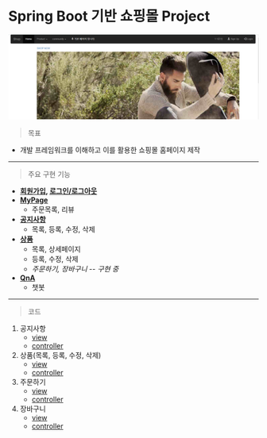 # Spring Boot 기반 쇼핑몰 Project

![홈페이지](README.assets/%ED%99%88%ED%8E%98%EC%9D%B4%EC%A7%80.PNG)

> 목표
- 개발 프레임워크를 이해하고 이를 활용한 쇼핑몰 홈페이지 제작
---
> 주요 구현 기능

- **[회원가입](https://github.com/wlgud2/shopping/blob/master/%EC%B0%B8%EA%B3%A0%EC%82%AC%EC%A7%84/%ED%9A%8C%EC%9B%90%EA%B0%80%EC%9E%85.PNG), [로그인/로그아웃](https://github.com/wlgud2/shopping/blob/master/%EC%B0%B8%EA%B3%A0%EC%82%AC%EC%A7%84/%EB%A1%9C%EA%B7%B8%EC%9D%B8.PNG)**
- **[MyPage](https://github.com/wlgud2/shopping/blob/master/%EC%B0%B8%EA%B3%A0%EC%82%AC%EC%A7%84/%EB%A7%88%EC%9D%B4%ED%8E%98%EC%9D%B4%EC%A7%80.PNG)**
  - 주문목록, 리뷰
- **[공지사항](https://github.com/wlgud2/shopping/blob/master/%EC%B0%B8%EA%B3%A0%EC%82%AC%EC%A7%84/%EA%B3%B5%EC%A7%80.PNG)**
  - 목록, 등록, 수정, 삭제
- **[상품](https://github.com/wlgud2/shopping/blob/master/%EC%B0%B8%EA%B3%A0%EC%82%AC%EC%A7%84/%EC%83%81%ED%92%88.PNG)**
  - 목록, 상세페이지
  - 등록, 수정, 삭제
  - _주문하기, 장바구니 -- 구현 중_
- **[QnA](https://github.com/wlgud2/shopping/blob/master/%EC%B0%B8%EA%B3%A0%EC%82%AC%EC%A7%84/1%EB%8C%801%EB%AC%B8%EC%9D%98.PNG)**
  - 챗봇

---

> 코드

1. 공지사항
   - [view](https://github.com/wlgud2/shopping/tree/master/src/main/webapp/WEB-INF/views/notice)
   - [controller](https://github.com/wlgud2/shopping/blob/master/src/main/java/com/study/notice/NoticeController.java)
2. 상품(목록, 등록, 수정, 삭제)
   - [view](https://github.com/wlgud2/shopping/tree/master/src/main/webapp/WEB-INF/views/contents)
   - [controller](https://github.com/wlgud2/shopping/blob/master/src/main/java/com/study/contents/ContentsController.java)
3. 주문하기
   - [view](https://github.com/wlgud2/shopping/tree/master/src/main/webapp/WEB-INF/views/orders)
   - [controller](https://github.com/wlgud2/shopping/blob/master/src/main/java/com/study/orders/OrdersController.java)
4. 장바구니
   - [view](https://github.com/wlgud2/shopping/tree/master/src/main/webapp/WEB-INF/views/cart)
   - [controller](https://github.com/wlgud2/shopping/blob/master/src/main/java/com/study/cart/CartController.java)

